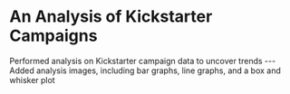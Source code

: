 # An Analysis of Kickstarter Campaigns
Performed analysis on Kickstarter campaign data to uncover trends
--- Added analysis images, including bar graphs, line graphs, and a box and whisker plot
